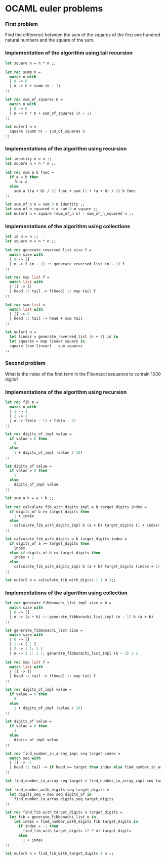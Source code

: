 OCAML euler problems
=====

### First problem

Find the difference between the sum of the squares of the first one hundred natural numbers and the square of the sum.

### Implementation of the algorithm using tail recursion
```ocaml
let square n = n * n ;;

let rec summ n = 
  match n with
  | 0 -> 0
  | n -> n + summ (n - 1)
;;

let rec sum_of_squares n =
  match n with
  | 0 -> 0
  | n -> n * n + sum_of_squares (n - 1)
;;

let euler1 n = 
  square (summ n) - sum_of_squares n
;;
```

### Implementations of the algorithm using recursion
```ocaml
let identity n = n ;;
let square n = n * n ;;

let rec sum a b func = 
  if a = b then
    func a
  else 
    sum a ((a + b) / 2) func + sum (1 + (a + b) / 2) b func
;;

let sum_of_n n = sum 0 n identity ;;
let sum_of_n_squared n = sum 0 n square ;;
let euler1 n = square (sum_of_n n) - sum_of_n_squared n ;;
```

### Implementations of the algorithm using collections
```ocaml
let id n = n ;;
let square n = n * n ;;

let rec generate_reversed_list size f =
  match size with
  | 0 -> []
  | n -> f (n - 1) :: generate_reversed_list (n - 1) f
;;

let rec map list f =
  match list with
  | [] -> []
  | head :: tail -> f(head) :: map tail f
;;

let rec sum list = 
  match list with
  | [] -> 0
  | head :: tail -> head + sum tail
;;

let euler1 n = 
  let linear = generate_reversed_list (n + 1) id in
  let squares = map linear square in
  square (sum linear) - sum squares
;;
```

### Second problem

What is the index of the first term in the Fibonacci sequence to contain 1000 digits?

### Implementations of the algorithm using recursion
```ocaml
let rec fib n = 
  match n with
  | 1 -> 1
  | 2 -> 1
  | n -> fib(n - 1) + fib(n - 2) 
;;

let rec digits_of_impl value = 
  if value = 0 then
    0
  else
    1 + digits_of_impl (value / 10)
;;

let digits_of value =
  if value = 0 then
    1
  else
    digits_of_impl value
;;

let sum a b = a + b ;;

let rec calculate_fib_with_digits_impl a b target_digits index =
  if digits_of b >= target_digits then
    1 + index
  else
    calculate_fib_with_digits_impl b (a + b) target_digits (1 + index)
;;

let calculate_fib_with_digits a b target_digits index = 
  if digits_of a >= target_digits then
    index
  else if digits_of b >= target_digits then
    index + 1
  else
    calculate_fib_with_digits_impl b (a + b) target_digits (index + 1)
;;

let euler2 n = calculate_fib_with_digits 1 1 n 1;;
```

### Implementations of the algorithm using collection
```ocaml
let rec generate_fibbonachi_list_impl size a b = 
  match size with
  | 0 -> []
  | n -> (a + b) :: generate_fibbonachi_list_impl (n - 1) b (a + b)
;;

let generate_fibbonachi_list size = 
  match size with
  | 0 -> []
  | 1 -> [ 1 ]
  | 2 -> [ 1; 1 ]
  | n -> 1 :: 1 :: generate_fibbonachi_list_impl (n - 2) 1 1

let rec map list f =
  match list with
  | [] -> []
  | head :: tail -> f(head) :: map tail f
;;

let rec digits_of_impl value = 
  if value = 0 then
    0
  else
    1 + digits_of_impl (value / 10)
;;

let digits_of value =
  if value = 0 then
    1
  else
    digits_of_impl value
;;

let rec find_number_in_array_impl seq target index = 
  match seq with
  | [] -> -1
  | head :: tail -> if head >= target then index else find_number_in_array_impl tail target (index + 1)
;;

let find_number_in_array seq target = find_number_in_array_impl seq target 0 ;;

let find_number_with_digits seq target_digits = 
  let digits_seq = map seq digits_of in
    find_number_in_array digits_seq target_digits
;;

let rec find_fib_with_target_digits n target_digits = 
  let fib = generate_fibbonachi_list n in 
    let index = find_number_with_digits fib target_digits in 
      if index = -1 then
        find_fib_with_target_digits (2 * n) target_digits
      else
        1 + index
;;

let euler2 n = find_fib_with_target_digits 1 n ;;
```
